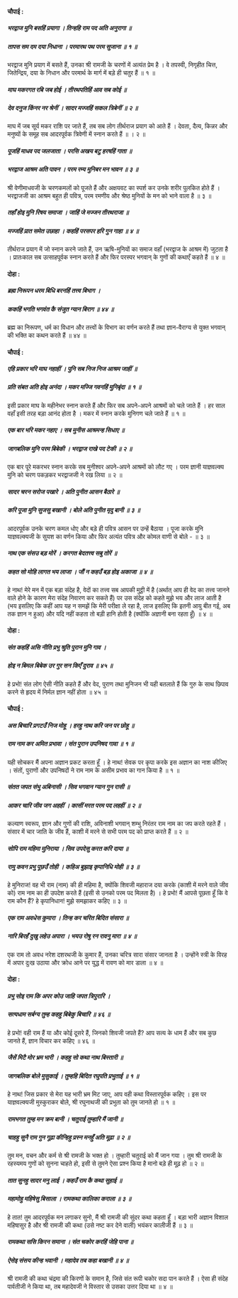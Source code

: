 #### चौपाई :

##### भरद्वाज मुनि बसहिं प्रयागा । तिन्हहि राम पद अति अनुरागा ॥
##### तापस सम दम दया निधाना । परमारथ पथ परम सुजाना ॥ १ ॥

भरद्वाज मुनि प्रयाग में बसते हैं, उनका श्री रामजी के चरणों में अत्यंत प्रेम है । वे तपस्वी, निगृहीत चित्त, जितेन्द्रिय, दया के निधान और परमार्थ के मार्ग में बड़े ही चतुर हैं ॥ १ ॥

##### माघ मकरगत रबि जब होई । तीरथपतिहिं आव सब कोई ॥
##### देव दनुज किंनर नर श्रेनीं । सादर मज्जहिं सकल त्रिबेनीं ॥ २ ॥

माघ में जब सूर्य मकर राशि पर जाते हैं, तब सब लोग तीर्थराज प्रयाग को आते हैं । देवता, दैत्य, किन्नर और मनुष्यों के समूह सब आदरपूर्वक त्रिवेणी में स्नान करते हैं ॥ । २ ॥

##### पूजहिं माधव पद जलजाता । परसि अखय बटु हरषहिं गाता ॥
##### भरद्वाज आश्रम अति पावन । परम रम्य मुनिबर मन भावन ॥ ३ ॥

श्री वेणीमाधवजी के चरणकमलों को पूजते हैं और अक्षयवट का स्पर्श कर उनके शरीर पुलकित होते हैं । भरद्वाजजी का आश्रम बहुत ही पवित्र, परम रमणीय और श्रेष्ठ मुनियों के मन को भाने वाला है ॥ ३ ॥

##### तहाँ होइ मुनि रिषय समाजा । जाहिं जे मज्जन तीरथराजा ॥
##### मज्जहिं प्रात समेत उछाहा । कहहिं परसपर हरि गुन गाहा ॥ ४ ॥

तीर्थराज प्रयाग में जो स्नान करने जाते हैं, उन ऋषि-मुनियों का समाज वहाँ (भरद्वाज के आश्रम में) जुटता है । प्रातःकाल सब उत्साहपूर्वक स्नान करते हैं और फिर परस्पर भगवान् के गुणों की कथाएँ कहते हैं ॥ ४ ॥

#### दोहा :

##### ब्रह्म निरूपन धरम बिधि बरनहिं तत्त्व बिभाग ।
##### ककहिं भगति भगवंत कै संजुत ग्यान बिराग ॥ ४४ ॥

ब्रह्म का निरूपण, धर्म का विधान और तत्त्वों के विभाग का वर्णन करते हैं तथा ज्ञान-वैराग्य से युक्त भगवान् की भक्ति का कथन करते हैं ॥ ४४ ॥

#### चौपाई :

##### एहि प्रकार भरि माघ नहाहीं । पुनि सब निज निज आश्रम जाहीं ॥
##### प्रति संबत अति होइ अनंदा । मकर मज्जि गवनहिं मुनिबृंदा ॥ १ ॥

इसी प्रकार माघ के महीनेभर स्नान करते हैं और फिर सब अपने-अपने आश्रमों को चले जाते हैं । हर साल वहाँ इसी तरह बड़ा आनंद होता है । मकर में स्नान करके मुनिगण चले जाते हैं ॥ १ ॥

##### एक बार भरि मकर नहाए । सब मुनीस आश्रमन्ह सिधाए ॥
##### जागबलिक मुनि परम बिबेकी । भरद्वाज राखे पद टेकी ॥ २ ॥

एक बार पूरे मकरभर स्नान करके सब मुनीश्वर अपने-अपने आश्रमों को लौट गए । परम ज्ञानी याज्ञवल्क्य मुनि को चरण पकड़कर भरद्वाजजी ने रख लिया ॥ २ ॥

##### सादर चरन सरोज पखारे । अति पुनीत आसन बैठारे ॥
##### करि पूजा मुनि सुजसु बखानी । बोले अति पुनीत मृदु बानी ॥ ३ ॥

आदरपूर्वक उनके चरण कमल धोए और बड़े ही पवित्र आसन पर उन्हें बैठाया । पूजा करके मुनि याज्ञवल्क्यजी के सुयश का वर्णन किया और फिर अत्यंत पवित्र और कोमल वाणी से बोले - ॥ ३ ॥

##### नाथ एक संसउ बड़ मोरें । करगत बेदतत्त्व सबु तोरें ॥
##### कहत सो मोहि लागत भय लाजा । जौं न कहउँ बड़ होइ अकाजा ॥ ४ ॥

हे नाथ! मेरे मन में एक बड़ा संदेह है, वेदों का तत्त्व सब आपकी मुट्ठी में है (अर्थात् आप ही वेद का तत्त्व जानने वाले होने के कारण मेरा संदेह निवारण कर सकते हैं) पर उस संदेह को कहते मुझे भय और लाज आती है (भय इसलिए कि कहीं आप यह न समझें कि मेरी परीक्षा ले रहा है, लाज इसलिए कि इतनी आयु बीत गई, अब तक ज्ञान न हुआ) और यदि नहीं कहता तो बड़ी हानि होती है (क्योंकि अज्ञानी बना रहता हूँ) ॥ ४ ॥

#### दोहा :

##### संत कहहिं असि नीति प्रभु श्रुति पुरान मुनि गाव ।
##### होइ न बिमल बिबेक उर गुर सन किएँ दुराव ॥ ४५ ॥

हे प्रभो! संत लोग ऐसी नीति कहते हैं और वेद, पुराण तथा मुनिजन भी यही बतलाते हैं कि गुरु के साथ छिपाव करने से हृदय में निर्मल ज्ञान नहीं होता ॥ ४५ ॥

#### चौपाई :

##### अस बिचारि प्रगटउँ निज मोहू । हरहु नाथ करि जन पर छोहू ॥
##### राम नाम कर अमित प्रभावा । संत पुरान उपनिषद गावा ॥ १ ॥

यही सोचकर मैं अपना अज्ञान प्रकट करता हूँ । हे नाथ! सेवक पर कृपा करके इस अज्ञान का नाश कीजिए । संतों, पुराणों और उपनिषदों ने राम नाम के असीम प्रभाव का गान किया है ॥ १ ॥

##### संतत जपत संभु अबिनासी । सिव भगवान ग्यान गुन रासी ॥
##### आकर चारि जीव जग अहहीं । कासीं मरत परम पद लहहीं ॥ २ ॥

कल्याण स्वरूप, ज्ञान और गुणों की राशि, अविनाशी भगवान् शम्भु निरंतर राम नाम का जप करते रहते हैं । संसार में चार जाति के जीव हैं, काशी में मरने से सभी परम पद को प्राप्त करते हैं ॥ २ ॥

##### सोपि राम महिमा मुनिराया । सिव उपदेसु करत करि दाया ॥
##### रामु कवन प्रभु पूछउँ तोही । कहिअ बुझाइ कृपानिधि मोही ॥ ३ ॥

हे मुनिराज! वह भी राम (नाम) की ही महिमा है, क्योंकि शिवजी महाराज दया करके (काशी में मरने वाले जीव को) राम नाम का ही उपदेश करते हैं (इसी से उनको परम पद मिलता है) । हे प्रभो! मैं आपसे पूछता हूँ कि वे राम कौन हैं? हे कृपानिधान! मुझे समझाकर कहिए ॥ ३ ॥

##### एक राम अवधेस कुमारा । तिन्ह कर चरित बिदित संसारा ॥
##### नारि बिरहँ दुखु लहेउ अपारा । भयउ रोषु रन रावनु मारा ॥ ४ ॥

एक राम तो अवध नरेश दशरथजी के कुमार हैं, उनका चरित्र सारा संसार जानता है । उन्होंने स्त्री के विरह में अपार दुःख उठाया और क्रोध आने पर युद्ध में रावण को मार डाला ॥ ४ ॥

#### दोहा :

##### प्रभु सोइ राम कि अपर कोउ जाहि जपत त्रिपुरारि ।
##### सत्यधाम सर्बग्य तुम्ह कहहु बिबेकु बिचारि ॥ ४६ ॥

हे प्रभो! वही राम हैं या और कोई दूसरे हैं, जिनको शिवजी जपते हैं? आप सत्य के धाम हैं और सब कुछ जानते हैं, ज्ञान विचार कर कहिए ॥ ४६ ॥

##### जैसें मिटै मोर भ्रम भारी । कहहु सो कथा नाथ बिस्तारी ॥
##### जागबलिक बोले मुसुकाई । तुम्हहि बिदित रघुपति प्रभुताई ॥ १ ॥

हे नाथ! जिस प्रकार से मेरा यह भारी भ्रम मिट जाए, आप वही कथा विस्तारपूर्वक कहिए । इस पर याज्ञवल्क्यजी मुस्कुराकर बोले, श्री रघुनाथजी की प्रभुता को तुम जानते हो ॥ १ ॥

##### रामभगत तुम्ह मन क्रम बानी । चतुराई तुम्हारि मैं जानी ॥
##### चाहहु सुनै राम गुन गूढ़ा कीन्हिहु प्रस्न मनहुँ अति मूढ़ा ॥ २ ॥

तुम मन, वचन और कर्म से श्री रामजी के भक्त हो । तुम्हारी चतुराई को मैं जान गया । तुम श्री रामजी के रहस्यमय गुणों को सुनना चाहते हो, इसी से तुमने ऐसा प्रश्न किया है मानो बड़े ही मूढ़ हो ॥ २ ॥

##### तात सुनहु सादर मनु लाई । कहउँ राम कै कथा सुहाई ॥
##### महामोहु महिषेसु बिसाला । रामकथा कालिका कराला ॥ ३ ॥

हे तात! तुम आदरपूर्वक मन लगाकर सुनो, मैं श्री रामजी की सुंदर कथा कहता हूँ । बड़ा भारी अज्ञान विशाल महिषासुर है और श्री रामजी की कथा (उसे नष्ट कर देने वाली) भयंकर कालीजी हैं ॥ ३ ॥

##### रामकथा ससि किरन समाना । संत चकोर करहिं जेहि पाना ॥
##### ऐसेइ संसय कीन्ह भवानी । महादेव तब कहा बखानी ॥ ४ ॥

श्री रामजी की कथा चंद्रमा की किरणों के समान है, जिसे संत रूपी चकोर सदा पान करते हैं । ऐसा ही संदेह पार्वतीजी ने किया था, तब महादेवजी ने विस्तार से उसका उत्तर दिया था ॥ ४ ॥